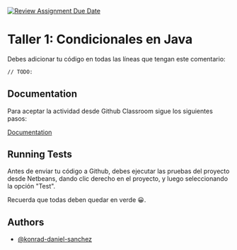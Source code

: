 [![Review Assignment Due Date](https://classroom.github.com/assets/deadline-readme-button-22041afd0340ce965d47ae6ef1cefeee28c7c493a6346c4f15d667ab976d596c.svg)](https://classroom.github.com/a/QWZ62NMZ)

# Taller 1: Condicionales en Java

Debes adicionar tu código en todas las líneas que tengan este comentario:

```bash
// TODO: 
```

## Documentation

Para aceptar la actividad desde Github Classroom sigue los siguientes pasos:

[Documentation](https://github.com/konrad-daniel-sanchez/tutoriales/blob/main/README_Github_classroom_assignment.md)
## Running Tests

Antes de enviar tu código a Github, debes ejecutar las pruebas del proyecto desde Netbeans, dando clic derecho en el proyecto, y luego seleccionando la opción "Test".

Recuerda que todas deben quedar en verde 😀.

## Authors

- [@konrad-daniel-sanchez](https://github.com/konrad-daniel-sanchez)
